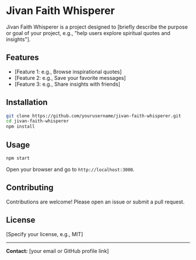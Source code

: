 # Jivan Faith Whisperer

Jivan Faith Whisperer is a project designed to [briefly describe the purpose or goal of your project, e.g., "help users explore spiritual quotes and insights"].

## Features

- [Feature 1: e.g., Browse inspirational quotes]
- [Feature 2: e.g., Save your favorite messages]
- [Feature 3: e.g., Share insights with friends]

## Installation

```bash
git clone https://github.com/yourusername/jivan-faith-whisperer.git
cd jivan-faith-whisperer
npm install
```

## Usage

```bash
npm start
```
Open your browser and go to `http://localhost:3000`.

## Contributing

Contributions are welcome! Please open an issue or submit a pull request.

## License

[Specify your license, e.g., MIT]

---

**Contact:** [your email or GitHub profile link]

